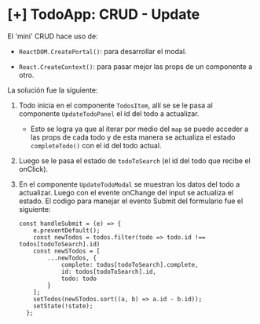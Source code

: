 # [+] TodoApp: CRUD - Update

El 'mini' CRUD hace uso de:

- `ReactDOM.CreatePortal()`: para desarrollar el modal.

- `React.CreateContext()`: para pasar mejor las props de un componente a otro.

La solución fue la siguiente:

1. Todo inicia en el componente `TodosItem`, allí se se le pasa al componente `UpdateTodoPanel` el id del todo a actualizar.

   - Esto se logra ya que al iterar por medio del `map` se puede acceder a las props de cada todo y de esta manera se actualiza el estado `completeTodo()` con el id del todo actual.

2. Luego se le pasa el estado de `todoToSearch` (el id del todo que recibe el onClick).

3. En el componente `UpdateTodoModal` se muestran los datos del todo a actualizar. Luego con el evente onChange del input se actualiza el estado. El codigo para manejar el evento Submit del formulario fue el siguiente:

    ~~~
    const handleSubmit = (e) => {
        e.preventDefault();
        const newTodos = todos.filter(todo => todo.id !== todos[todoToSearch].id)
        const newSTodos = [
            ...newTodos, { 
                complete: todos[todoToSearch].complete, 
                id: todos[todoToSearch].id, 
                todo: todo 
            }
        ];
        setTodos(newSTodos.sort((a, b) => a.id - b.id));
        setState(!state);
      };
    ~~~